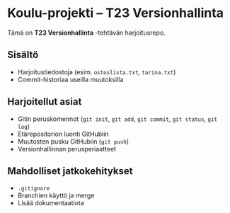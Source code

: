 # Koulu-projekti – T23 Versionhallinta

Tämä on **T23 Versionhallinta** -tehtävän harjoitusrepo.

## Sisältö
- Harjoitustiedostoja (esim. `ostoslista.txt`, `tarina.txt`)
- Commit-historiaa useilla muutoksilla

## Harjoitellut asiat
- Gitin peruskomennot (`git init`, `git add`, `git commit`, `git status`, `git log`)
- Etärepositorion luonti GitHubiin
- Muutosten pusku GitHubiin (`git push`)
- Versionhallinnan perusperiaatteet

## Mahdolliset jatkokehitykset
- `.gitignore`
- Branchien käyttö ja merge
- Lisää dokumentaatiota


